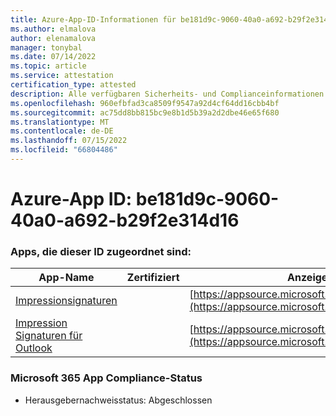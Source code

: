 ```yaml
---
title: Azure-App-ID-Informationen für be181d9c-9060-40a0-a692-b29f2e314d16
ms.author: elmalova
author: elenamalova
manager: tonybal
ms.date: 07/14/2022
ms.topic: article
ms.service: attestation
certification_type: attested
description: Alle verfügbaren Sicherheits- und Complianceinformationen für be181d9c-9060-40a0-a692-b29f2e314d16.
ms.openlocfilehash: 960efbfad3ca8509f9547a92d4cf64dd16cbb4bf
ms.sourcegitcommit: ac75dd8bb815bc9e8b1d5b39a2d2dbe46e65f680
ms.translationtype: MT
ms.contentlocale: de-DE
ms.lasthandoff: 07/15/2022
ms.locfileid: "66804486"
---
```

# <a name="azure-app-id-be181d9c-9060-40a0-a692-b29f2e314d16"></a>Azure-App ID: be181d9c-9060-40a0-a692-b29f2e314d16


### <a name="apps-associated-with-this-id"></a>Apps, die dieser ID zugeordnet sind:
| **App-Name** | **Zertifiziert** | **Anzeigen in AppSource** |
|--------------|---------------|-----------------------|
| [Impressionsignaturen](../forward/WA200003216.md) |  | [https://appsource.microsoft.com/product/office/WA200003216](https://appsource.microsoft.com/product/office/WA200003216) |
| [Impression Signaturen für Outlook](../forward/WA200003199.md) |  | [https://appsource.microsoft.com/product/office/WA200003199](https://appsource.microsoft.com/product/office/WA200003199) |

### <a name="microsoft-365-app-compliance-status"></a>Microsoft 365 App Compliance-Status
- Herausgebernachweisstatus: Abgeschlossen

